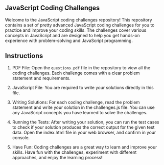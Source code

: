 ## JavaScript Coding Challenges

Welcome to the JavaScript coding challenges repository! This repository contains a set of pretty advanced JavaScript coding challenges for you to practice and improve your coding skills. The challenges cover various concepts in JavaScript and are designed to help you get hands-on experience with problem-solving and JavaScript programming.

## Instructions
1. PDF File:
Open the `questions.pdf` file in the repository to view all the coding challenges. Each challenge comes with a clear problem statement and requirements.

2. JavaScript File:
You are required to write your solutions directly in this file.

3. Writing Solutions:
For each coding challenge, read the problem statement and write your solution in the challenges.js file.
You can use any JavaScript concepts you have learned to solve the challenges.

4. Running the Tests:
After writing your solution, you can run the test cases to check if your solution produces the correct output for the given test data.
Open the index.html file in your web browser, and confirm in your console.

5. Have Fun:
Coding challenges are a great way to learn and improve your skills. Have fun with the challenges, experiment with different approaches, and enjoy the learning process!
